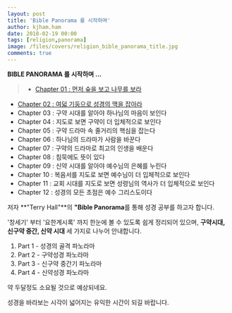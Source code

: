 ```yaml
---
layout: post
title: 'Bible Panorama 를 시작하며'
author: kjham.ham
date: 2018-02-19 00:00
tags: [religion,panorama]
image: /files/covers/religion_bible_panorama_title.jpg
comments: true
---
```


**BIBLE PANORAMA 를 시작하며 ...**

>* [Chapter 01 : 먼저 숲을 보고 나무를 보라](/religion-bible-panorama-1)  
* [Chapter 02 : 여덟 기둥으로 성경의 맥을 잡아라](/religion-bible-panorama-2)  
* Chapter 03 : 구약 시대를 알아야 하나님의 마음이 보인다  
* Chapter 04 : 지도로 보면 구약이 더 입체적으로 보인다  
* Chapter 05 : 구약 드라마 속 줄거리의 핵심을 잡는다  
* Chapter 06 : 하나님의 드라마가 사람을 바꾼다  
* Chapter 07 : 구약의 드라마로 최고의 인생을 배운다  
* Chapter 08 : 침묵에도 뜻이 있다  
* Chapter 09 : 신약 시대를 알아야 예수님의 은혜를 누린다  
* Chapter 10 : 복음서를 지도로 보면 예수님이 더 입체적으로 보인다  
* Chapter 11 : 교회 시대를 지도로 보면 성령님의 역사가 더 입체적으로 보인다  
* Chapter 12 : 성경의 모든 초점은 예수 그리스도이다  
  
저자 **"Terry Hall"**의 **"Bible Panorama**를 통해 성경 공부를 하고자 합니다.


'창세기' 부터 '요한계시록' 까지 한눈에 볼 수 있도록 쉽게 정리되어 있으며,
**구약시대, 신구약 중간, 신약 시대** 세 가지로 나누어 안내합니다.

1. Part 1 - 성경의 골격 파노라마  
2. Part 2 - 구약성경 파노라마  
3. Part 3 - 신구약 중간기 파노라마  
4. Part 4 - 신약성경 파노라마  

약 두달정도 소요될 것으로 예상되네요.  

성경을 바라보는 시각이 넓어지는 유익한 시간이 되길 바랍니다.  